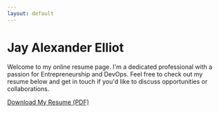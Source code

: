 ```yaml
---
layout: default
---
```


# Jay Alexander Elliot

Welcome to my online resume page. I'm a dedicated professional with a passion for Entrepreneurship and DevOps. Feel free to check out my resume below and get in touch if you'd like to discuss opportunities or collaborations.

[Download My Resume (PDF)](./resume.pdf)

